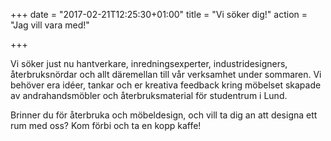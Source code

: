 +++
date = "2017-02-21T12:25:30+01:00"
title = "Vi söker dig!"
action = "Jag vill vara med!"

+++

Vi söker just nu hantverkare, inredningsexperter, industridesigners, återbruksnördar och allt däremellan till vår verksamhet under sommaren. Vi behöver era idéer, tankar och er kreativa feedback kring möbelset skapade av andrahandsmöbler och återbruksmaterial för studentrum i Lund.

Brinner du för återbruka och möbeldesign, och vill ta dig an att designa ett rum med oss? Kom förbi och ta en kopp kaffe!